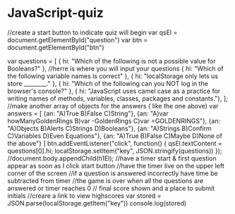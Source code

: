# JavaScript-quiz
<!-- REMEMBER TO ADD THE LINK TO THE DEPLOYED WEBSITE!!!! -->


<!-- this is the original code i set up delete before submitting!! -->
//create a start button to indicate quiz will begin
var qsEl = document.getElementById("question")
var btn = document.getElementById("btn")

var questions = [
  { hi: "Which of the following is not a possible value for Booleans?" }, //herre is where you will input your questions
  { hi: "Which of the following variable names is correct" },
  { hi: "localStorage only lets us store ________." },
  { hi: "Which of the following can you NOT log in the browser's console?" },
  { hi: "JavaScript uses camel case as a practice for writing names of methods, variables, classes, packages and constants."}, 
];
//make another array of objects for the answers ( like the one above)
var answers = [
  {an: "A)True B)False C)String"},
  {an: "A)var howManyGoldenRings B)var -GoldenRings C)var =GOLDENRINGS"},
  {an: "A)Objects B)Alerts C)Strings D)Booleans"},
  {an: "A)Strings B)Confirm C)Variables D)Even Equations"},
  {an: "A)True B)False C)Maybe D)None of the above"}
]
btn.addEventListener("click", function() {
    qsEl.textContent = questions[0].hi;
    localStorage.setItem("key", JSON.stringify(questions))
});
//document.body.appendChild(h1El);
//have a timer start & first question appear as soon as I click start button
//have the timer live on the upper left corner of the screen
//if a question is answered incorrectly have time be subtracted from timer
//the game is over when all the questions are answered or timer reaches 0
// final score shown and a place to submit initials
//creare a link to view highscores
var stored = JSON.parse(localStorage.getItem("key"))
console.log(stored)

<!-- This is the code for the original timer -- >
var timerInterval = setInterval(function() {
    secondsLeft--;
    timeEl.textContent = secondsLeft + " seconds left till end of quiz.";
  
    if(secondsLeft === 0) {
      clearInterval(timerInterval);
    };
  
    setTime();
  });

  var startBtn = document.querySelector("#btn")
  var secondsLeft = 70;
  
  function startQuiz() { 
  var timerInterval = setInterval(function() {
      secondsLeft--;
      if (counter >= 0) {
        id = dociment.getElementById("#time")
        id.innerHTML = secondsLeft;
      } else if (counter < 0) {
        clearInterval(timerInterval);
        id = document.getElementById("#time");
        id.innerHTML = timerInterval + 71;
        timerInterval = 70;
        alert("it works");
      }
    }, 1000)
  }
